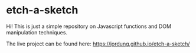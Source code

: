 # etch-a-sketch

Hi! This is just a simple repository on Javascript functions and DOM manipulation techniques.  

The live project can be found here: https://jordung.github.io/etch-a-sketch/
